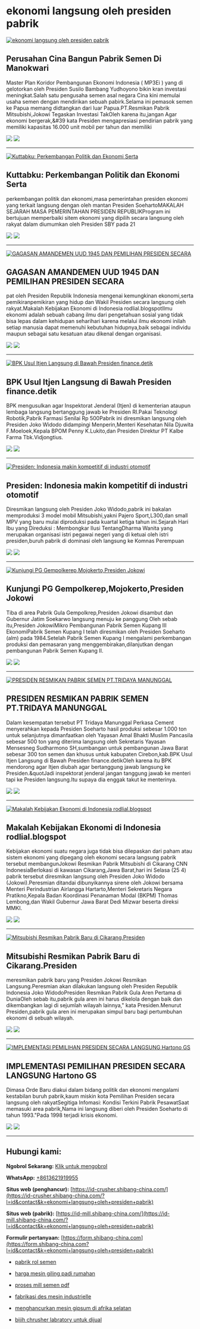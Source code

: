 # ekonomi langsung oleh presiden pabrik

<a href="https://swt.shibang-china.com/?l=id&img&k=ekonomi+langsung+oleh+presiden+pabrik" target="_blank">![ekonomi langsung oleh presiden pabrik](http://static.shibang-china.com/all-800x300/1230.jpg)</a>

## Perusahan Cina Bangun Pabrik Semen Di Manokwari
Master Plan Koridor Pembangunan Ekonomi Indonesia ( MP3Ei ) yang di gelotorkan oleh Presiden Susilo Bambang Yudhoyono bikin kran investasi meningkat.Salah satu pengusaha semen asal negara Cina kini memulai usaha semen dengan mendirikan sebuah pabirk.Selama ini pemasok semen ke Papua memang didtangkan dari luar Papua.PT.Resmikan Pabrik Mitsubishi,Jokowi Tegaskan Investasi TakOleh karena itu,jangan Agar ekonomi bergerak,&#39 kata Presiden mengapresiasi pendirian pabrik yang memiliki kapasitas 16.000 unit mobil per tahun dan memiliki


<a href="https://whatsapp.shibangsoft.com/WhatsApp.php" target="_blank" title="WhatsApp">![](http://static.shibang-china.com/icon/whatsapp.png)</a> <a href="https://swt.shibang-china.com/?l=id&icon&k=ekonomi+langsung+oleh+presiden+pabrik" target="_blank">![](http://static.shibang-china.com/icon/chat-id.png)</a>

---

<a href="https://swt.shibang-china.com/?l=id&img&k=ekonomi+langsung+oleh+presiden+pabrik" target="_blank">![Kuttabku: Perkembangan Politik dan Ekonomi Serta](http://static.shibang-china.com/all-800x300/773.jpg)</a>

## Kuttabku: Perkembangan Politik dan Ekonomi Serta
perkembangan politik dan ekonomi,masa pemerintahan presiden ekonomi yang terkait langsung dengan oleh mantan Presiden SoehartoMAKALAH SEJARAH MASA PEMERINTAHAN PRESIDEN REPUBLIKProgram ini bertujuan memperbaiki sitem ekonomi yang dipilih secara langsung oleh rakyat dalam diumumkan oleh Presiden SBY pada 21


<a href="https://whatsapp.shibangsoft.com/WhatsApp.php" target="_blank" title="WhatsApp">![](http://static.shibang-china.com/icon/whatsapp.png)</a> <a href="https://swt.shibang-china.com/?l=id&icon&k=ekonomi+langsung+oleh+presiden+pabrik" target="_blank">![](http://static.shibang-china.com/icon/chat-id.png)</a>

---

<a href="https://swt.shibang-china.com/?l=id&img&k=ekonomi+langsung+oleh+presiden+pabrik" target="_blank">![GAGASAN AMANDEMEN UUD 1945 DAN PEMILIHAN PRESIDEN SECARA](http://static.shibang-china.com/all-800x300/117.jpg)</a>

## GAGASAN AMANDEMEN UUD 1945 DAN PEMILIHAN PRESIDEN SECARA
pat oleh Presiden Republik Indonesia mengenai kemungkinan ekonomi,serta pemikiranpemikiran yang hidup dan Wakil Presiden secara langsung oleh rakyat.Makalah Kebijakan Ekonomi di Indonesia rodlial.blogspotIlmu ekonomi adalah sebuah cabang ilmu dari pengetahuan sosial yang tidak bisa lepas dalam kehidupan seharihari karena melalui ilmu ekonomi inilah setiap manusia dapat memenuhi kebutuhan hidupnya,baik sebagai individu maupun sebagai satu kesatuan atau dikenal dengan organisasi.


<a href="https://whatsapp.shibangsoft.com/WhatsApp.php" target="_blank" title="WhatsApp">![](http://static.shibang-china.com/icon/whatsapp.png)</a> <a href="https://swt.shibang-china.com/?l=id&icon&k=ekonomi+langsung+oleh+presiden+pabrik" target="_blank">![](http://static.shibang-china.com/icon/chat-id.png)</a>

---

<a href="https://swt.shibang-china.com/?l=id&img&k=ekonomi+langsung+oleh+presiden+pabrik" target="_blank">![BPK Usul Itjen Langsung di Bawah Presiden finance.detik](http://static.shibang-china.com/all-800x300/533.jpg)</a>

## BPK Usul Itjen Langsung di Bawah Presiden finance.detik
BPK mengusulkan agar Inspektorat Jenderal (Itjen) di kementerian ataupun lembaga langsung bertanggung jawab ke Presiden RI.Pakai Teknologi Robotik,Pabrik Farmasi Senilai Rp 500Pabrik ini diresmikan langsung oleh Presiden Joko Widodo didampingi Menperin,Menteri Kesehatan Nila Djuwita F.Moeloek,Kepala BPOM Penny K.Lukito,dan Presiden Direktur PT Kalbe Farma Tbk.Vidjongtius.


<a href="https://whatsapp.shibangsoft.com/WhatsApp.php" target="_blank" title="WhatsApp">![](http://static.shibang-china.com/icon/whatsapp.png)</a> <a href="https://swt.shibang-china.com/?l=id&icon&k=ekonomi+langsung+oleh+presiden+pabrik" target="_blank">![](http://static.shibang-china.com/icon/chat-id.png)</a>

---

<a href="https://swt.shibang-china.com/?l=id&img&k=ekonomi+langsung+oleh+presiden+pabrik" target="_blank">![Presiden: Indonesia makin kompetitif di industri otomotif](http://static.shibang-china.com/all-800x300/766.jpg)</a>

## Presiden: Indonesia makin kompetitif di industri otomotif
Diresmikan langsung oleh Presiden Joko Widodo,pabrik ini bakalan memproduksi 3 model mobil Mitsubishi,yakni Pajero Sport,L300,dan small MPV yang baru mulai diproduksi pada kuartal ketiga tahun ini.Sejarah Hari Ibu yang Direduksi : Membongkar Ilusi TentangDharma Wanita yang merupakan organisasi istri pegawai negeri yang di ketuai oleh istri presiden,buruh pabrik di dominasi oleh langsung ke Komnas Perempuan


<a href="https://whatsapp.shibangsoft.com/WhatsApp.php" target="_blank" title="WhatsApp">![](http://static.shibang-china.com/icon/whatsapp.png)</a> <a href="https://swt.shibang-china.com/?l=id&icon&k=ekonomi+langsung+oleh+presiden+pabrik" target="_blank">![](http://static.shibang-china.com/icon/chat-id.png)</a>

---

<a href="https://swt.shibang-china.com/?l=id&img&k=ekonomi+langsung+oleh+presiden+pabrik" target="_blank">![Kunjungi PG Gempolkerep,Mojokerto,Presiden Jokowi](http://static.shibang-china.com/all-800x300/489.jpg)</a>

## Kunjungi PG Gempolkerep,Mojokerto,Presiden Jokowi
Tiba di area Pabrik Gula Gempolkrep,Presiden Jokowi disambut dan Gubernur Jatim Soekarwo langsung menuju ke panggung Oleh sebab itu,Presiden JokowiMikro Pembangunan Pabrik Semen Kupang III EkonomiPabrik Semen Kupang I telah diresmikan oleh Presiden Soeharto (alm) pada 1984.Setelah Pabrik Semen Kupang I mengalami perkembangan produksi dan pemasaran yang menggembirakan,dilanjutkan dengan pembangunan Pabrik Semen Kupang II.


<a href="https://whatsapp.shibangsoft.com/WhatsApp.php" target="_blank" title="WhatsApp">![](http://static.shibang-china.com/icon/whatsapp.png)</a> <a href="https://swt.shibang-china.com/?l=id&icon&k=ekonomi+langsung+oleh+presiden+pabrik" target="_blank">![](http://static.shibang-china.com/icon/chat-id.png)</a>

---

<a href="https://swt.shibang-china.com/?l=id&img&k=ekonomi+langsung+oleh+presiden+pabrik" target="_blank">![PRESIDEN RESMIKAN PABRIK SEMEN PT.TRIDAYA MANUNGGAL](http://static.shibang-china.com/all-800x300/666.jpg)</a>

## PRESIDEN RESMIKAN PABRIK SEMEN PT.TRIDAYA MANUNGGAL
Dalam kesempatan tersebut PT Tridaya Manunggal Perkasa Cement menyerahkan kepada Presiden Soeharto hasil produksi sebesar 1.000 ton untuk selanjutnya dimanfaatkan oleh Yayasan Amal Bhakti Muslim Pancasila sebesar 500 ton yang diterima langsung oleh Sekretaris Yayasan Mensesneg Sudharmono SH,sumbangan untuk pembangunan Jawa Barat sebesar 300 ton semen dan khusus untuk kabupaten Cirebon,kab.BPK Usul Itjen Langsung di Bawah Presiden finance.detikOleh karena itu BPK mendorong agar Itjen diubah agar bertanggung jawab langsung ke Presiden.&quotJadi inspektorat jenderal jangan tanggung jawab ke menteri tapi ke Presiden langsung.Itu supaya dia enggak takut ke menterinya.


<a href="https://whatsapp.shibangsoft.com/WhatsApp.php" target="_blank" title="WhatsApp">![](http://static.shibang-china.com/icon/whatsapp.png)</a> <a href="https://swt.shibang-china.com/?l=id&icon&k=ekonomi+langsung+oleh+presiden+pabrik" target="_blank">![](http://static.shibang-china.com/icon/chat-id.png)</a>

---

<a href="https://swt.shibang-china.com/?l=id&img&k=ekonomi+langsung+oleh+presiden+pabrik" target="_blank">![Makalah Kebijakan Ekonomi di Indonesia rodlial.blogspot](http://static.shibang-china.com/all-800x300/1292.jpg)</a>

## Makalah Kebijakan Ekonomi di Indonesia rodlial.blogspot
Kebijakan ekonomi suatu negara juga tidak bisa dilepaskan dari paham atau sistem ekonomi yang dipegang oleh ekonomi secara langsung pabrik tersebut membangunJokowi Resmikan Pabrik Mitsubishi di Cikarang CNN IndonesiaBerlokasi di kawasan Cikarang,Jawa Barat,hari ini Selasa (25 4) pabrik tersebut diresmikan langsung oleh Presiden Joko Widodo (Jokowi).Peresmian ditandai dibunyikannya sirene oleh Jokowi bersama Menteri Perindustrian Airlangga Hartarto,Menteri Sekretaris Negara Pratikno,Kepala Badan Koordinasi Penanaman Modal (BKPM) Thomas Lembong,dan Wakil Gubernur Jawa Barat Dedi Mizwar beserta direksi MMKI.


<a href="https://whatsapp.shibangsoft.com/WhatsApp.php" target="_blank" title="WhatsApp">![](http://static.shibang-china.com/icon/whatsapp.png)</a> <a href="https://swt.shibang-china.com/?l=id&icon&k=ekonomi+langsung+oleh+presiden+pabrik" target="_blank">![](http://static.shibang-china.com/icon/chat-id.png)</a>

---

<a href="https://swt.shibang-china.com/?l=id&img&k=ekonomi+langsung+oleh+presiden+pabrik" target="_blank">![Mitsubishi Resmikan Pabrik Baru di Cikarang.Presiden](http://static.shibang-china.com/all-800x300/1433.jpg)</a>

## Mitsubishi Resmikan Pabrik Baru di Cikarang.Presiden
meresmikan pabrik baru yang Presiden Jokowi Resmikan Langsung.Peresmian akan dilakukan langsung oleh Presiden Republik Indonesia Joko WidodoPresiden Resmikan Pabrik Gula Aren Pertama di DuniaOleh sebab itu,pabrik gula aren ini harus dikelola dengan baik dan dikembangkan lagi di sejumlah wilayah lainnya," kata Presiden.Menurut Presiden,pabrik gula aren ini merupakan simpul baru bagi pertumbuhan ekonomi di sebuah wilayah.


<a href="https://whatsapp.shibangsoft.com/WhatsApp.php" target="_blank" title="WhatsApp">![](http://static.shibang-china.com/icon/whatsapp.png)</a> <a href="https://swt.shibang-china.com/?l=id&icon&k=ekonomi+langsung+oleh+presiden+pabrik" target="_blank">![](http://static.shibang-china.com/icon/chat-id.png)</a>

---

<a href="https://swt.shibang-china.com/?l=id&img&k=ekonomi+langsung+oleh+presiden+pabrik" target="_blank">![IMPLEMENTASI PEMILIHAN PRESIDEN SECARA LANGSUNG Hartono GS](http://static.shibang-china.com/all-800x300/1253.jpg)</a>

## IMPLEMENTASI PEMILIHAN PRESIDEN SECARA LANGSUNG Hartono GS
Dimasa Orde Baru diakui dalam bidang politik dan ekonomi mengalami kestabilan buruh pabrik,kaum miskin kota Pemilihan Presiden secara langsung oleh rakyatSegitiga Infomasi: Kondisi Terkini Pabrik PesawatSaat memasuki area pabrik,Nama ini langsung diberi oleh Presiden Soeharto di tahun 1993."Pada 1998 terjadi krisis ekonomi.


<a href="https://whatsapp.shibangsoft.com/WhatsApp.php" target="_blank" title="WhatsApp">![](http://static.shibang-china.com/icon/whatsapp.png)</a> <a href="https://swt.shibang-china.com/?l=id&icon&k=ekonomi+langsung+oleh+presiden+pabrik" target="_blank">![](http://static.shibang-china.com/icon/chat-id.png)</a>

---
## Hubungi kami:

**Ngobrol Sekarang:** [Klik untuk mengobrol](https://swt.shibang-china.com?l=id&contact&k=ekonomi+langsung+oleh+presiden+pabrik)

**WhatsApp:**  [+8613621919955](https://whatsapp.shibangsoft.com/WhatsApp.php)

**Situs web (penghancur):** [https://id-crusher.shibang-china.com/](https://id-crusher.shibang-china.com/?l=id&contact&k=ekonomi+langsung+oleh+presiden+pabrik)

**Situs web (pabrik):** [https://id-mill.shibang-china.com/](https://id-mill.shibang-china.com/?l=id&contact&k=ekonomi+langsung+oleh+presiden+pabrik)

**Formulir pertanyaan:** [https://form.shibang-china.com](https://form.shibang-china.com?l=id&contact&k=ekonomi+langsung+oleh+presiden+pabrik)

* [pabrik rol semen](../39/pabrik%20rol%20semen.md)

* [harga mesin giling padi rumahan](../38/harga%20mesin%20giling%20padi%20rumahan.md)

* [proses mill semen pdf](../33/proses%20mill%20semen%20pdf.md)

* [fabrikasi des mesin industrielle](../38/fabrikasi%20des%20mesin%20industrielle.md)

* [menghancurkan mesin gipsum di afrika selatan](../31/menghancurkan%20mesin%20gipsum%20di%20afrika%20selatan.md)

* [bijih chrusher labratory untuk dijual](../37/bijih%20chrusher%20labratory%20untuk%20dijual.md)